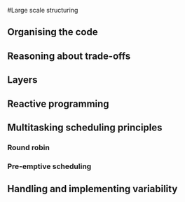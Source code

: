 #Large scale structuring

## Organising the code
## Reasoning about trade-offs
## Layers
## Reactive programming

## Multitasking scheduling principles
### Round robin

### Pre-emptive scheduling

## Handling and implementing variability



